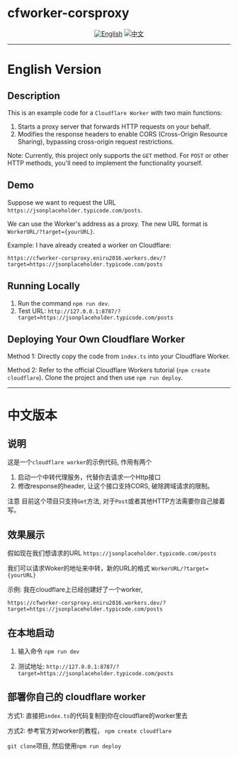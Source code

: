 


# cfworker-corsproxy





<div align="center">

[![English](https://img.shields.io/badge/Language-English-blue.svg?style=for-the-badge)](#english-version)
[![中文](https://img.shields.io/badge/语言-中文-red.svg?style=for-the-badge)](#中文版本)

</div>

<!-- 其它内容 -->

---
<!-- 占位符，用于跳转 -->
<a name="english-version"></a>

# English Version

## Description

This is an example code for a `Cloudflare Worker` with two main functions:

1.  Starts a proxy server that forwards HTTP requests on your behalf.
2.  Modifies the response headers to enable CORS (Cross-Origin Resource Sharing), bypassing cross-origin request restrictions.

Note: Currently, this project only supports the `GET` method. For `POST` or other HTTP methods, you'll need to implement the functionality yourself.

## Demo

Suppose we want to request the URL `https://jsonplaceholder.typicode.com/posts`.

We can use the Worker's address as a proxy. The new URL format is `WorkerURL/?target={yourURL}`.

Example: I have already created a worker on Cloudflare:

`https://cfworker-corsproxy.eniru2016.workers.dev/?target=https://jsonplaceholder.typicode.com/posts`

## Running Locally

1.  Run the command `npm run dev`.
2.  Test URL: `http://127.0.0.1:8787/?target=https://jsonplaceholder.typicode.com/posts`

## Deploying Your Own Cloudflare Worker

Method 1: Directly copy the code from `index.ts` into your Cloudflare Worker.

Method 2: Refer to the official Cloudflare Workers tutorial (`npm create cloudflare`). Clone the project and then use `npm run deploy`.

---
<a name="中文版本"></a>

# 中文版本

## 说明

这是一个`cloudflare worker`的示例代码, 作用有两个
1. 启动一个中转代理服务，代替你去请求一个Http接口
2. 修改response的header,  让这个接口支持CORS, 破除跨域请求的限制。

注意 目前这个项目只支持`Get`方法, 对于`Post`或者其他HTTP方法需要你自己接着写。


## 效果展示

假如现在我们想请求的URL `https://jsonplaceholder.typicode.com/posts`

我们可以请求Woker的地址来中转，新的URL的格式 `WorkerURL/?target={yourURL}` 

示例: 我在cloudflare上已经创建好了一个worker, 
  
`https://cfworker-corsproxy.eniru2016.workers.dev/?target=https://jsonplaceholder.typicode.com/posts`

## 在本地启动

1. 输入命令 `npm run dev`

2. 测试地址: `http://127.0.0.1:8787/?target=https://jsonplaceholder.typicode.com/posts`


## 部署你自己的 cloudflare worker

方式1: 直接把`index.ts`的代码复制到你在cloudflare的worker里去

方式2: 参考官方对worker的教程， `npm create cloudflare` 

`git clone`项目, 然后使用`npm run deploy`


